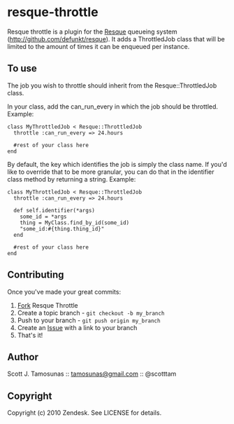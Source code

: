 resque-throttle
===============

Resque throttle is a plugin for the [Resque][0] queueing system
(http://github.com/defunkt/resque). It adds a ThrottledJob class that will be
limited to the amount of times it can be enqueued per instance. 

To use
------
The job you wish to throttle should inherit from the Resque::ThrottledJob class.

In your class, add the can_run_every in which the job should be throttled. Example:

	class MyThrottledJob < Resque::ThrottledJob
	  throttle :can_run_every => 24.hours

	  #rest of your class here
	end

By default, the key which identifies the job is simply the class name. If you'd like
to override that to be more granular, you can do that in the identifier class method
by returning a string. Example:

	class MyThrottledJob < Resque::ThrottledJob
	  throttle :can_run_every => 24.hours

	  def self.identifier(*args)
	    some_id = *args
	    thing = MyClass.find_by_id(some_id)
	    "some_id:#{thing.thing_id}"
	  end

	  #rest of your class here
	end

Contributing
------------

Once you've made your great commits:

1. [Fork][1] Resque Throttle
2. Create a topic branch - `git checkout -b my_branch`
3. Push to your branch - `git push origin my_branch`
4. Create an [Issue][2] with a link to your branch
5. That's it!

Author
------
Scott J. Tamosunas :: tamosunas@gmail.com :: @scotttam

Copyright
---------
Copyright (c) 2010 Zendesk. See LICENSE for details.

[0]: http://github.com/defunkt/resque
[1]: http://help.github.com/forking/
[2]: http://github.com/scotttam/resque-throttle/issues

